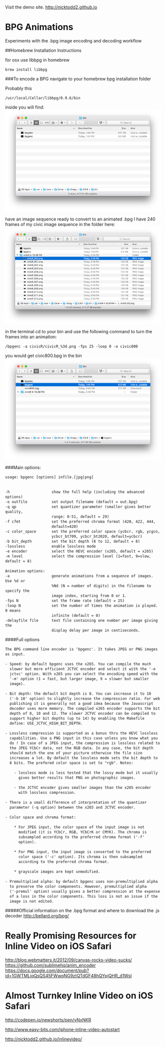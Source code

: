 Visit the demo site.
http://nicktodd2.github.io



BPG Animations
=========================

Experiments with the .bpg image encoding and decoding workflow



##Homebrew Installation Instructions

for osx use libbpg in homebrew

```
brew install libbpg
```

###To encode a BPG
navigate to your homebrew bpg installation folder

Probably this

```
/usr/local/Cellar/libbpg/0.9.6/bin
```

inside you will find:
![bin](images/bin.png "bin")

have an image sequence ready to convert to an animated .bpg
I have 240 frames of my civic image sequence in the folder here:
![bin with civic](images/CivicBin.png "bin")

in the terminal cd to your bin and use the following command to turn the frames into an animation:
```
/bpgenc -a civicR/civicR_%3d.png -fps 25 -loop 0 -o civic800
```

you would get civic800.bpg in the bin
![bin with civic](images/bpg.png "bin")

###Main options:
```
usage: bpgenc [options] infile.[jpg|png]


-h                   show the full help (including the advanced options)
-o outfile           set output filename (default = out.bpg)
-q qp                set quantizer parameter (smaller gives better quality,
                     range: 0-51, default = 29)
-f cfmt              set the preferred chroma format (420, 422, 444,
                     default=420)
-c color_space       set the preferred color space (ycbcr, rgb, ycgco,
                     ycbcr_bt709, ycbcr_bt2020, default=ycbcr)
-b bit_depth         set the bit depth (8 to 12, default = 8)
-lossless            enable lossless mode
-e encoder           select the HEVC encoder (x265, default = x265)
-m level             select the compression level (1=fast, 9=slow, default = 8)

Animation options:
-a                   generate animations from a sequence of images. Use %d or
                     %Nd (N = number of digits) in the filename to specify the
                     image index, starting from 0 or 1.
-fps N               set the frame rate (default = 25)
-loop N              set the number of times the animation is played. 0 means
                     infinite (default = 0)
-delayfile file      text file containing one number per image giving the
                     display delay per image in centiseconds.
```

####Full options
```
The BPG command line encoder is 'bpgenc'. It takes JPEG or PNG images
as input.

- Speed: by default bpgenc uses the x265. You can compile the much
  slower but more efficient JCTVC encoder and select it with the '-e
  jctvc' option. With x265 you can select the encoding speed with the
  '-m' option (1 = fast, but larger image, 9 = slower but smaller
  image).

- Bit depth: the default bit depth is 8. You can increase it to 10
  ('-b 10' option) to slightly increase the compression ratio. For web
  publishing it is generally not a good idea because the Javascript
  decoder uses more memory. The compiled x265 encoder supports the bit
  depth of 8, 10 and 12. The slower JCTVC encoder can be compiled to
  support higher bit depths (up to 14) by enabling the Makefile
  define: USE_JCTVC_HIGH_BIT_DEPTH.

- Lossless compression is supported as a bonus thru the HEVC lossless
  capabilities. Use a PNG input in this case unless you know what you
  do ! In case of a JPEG input, the compression is lossless related to
  the JPEG YCbCr data, not the RGB data. In any case, the bit depth
  should match the one of your picture otherwise the file size
  increases a lot. By default the lossless mode sets the bit depth to
  8 bits. The prefered color space is set to "rgb". Notes:

    - lossless mode is less tested that the lossy mode but it usually
      gives better results that PNG on photographic images.

    - the JCTVC encoder gives smaller images than the x265 encoder
      with lossless compression.

- There is a small difference of interpretation of the quantizer
  parameter (-q option) between the x265 and JCTVC encoder.

- Color space and chroma format:

    * For JPEG input, the color space of the input image is not
      modified (it is YCbCr, RGB, YCbCrK or CMYK). The chroma is
      subsampled according to the preferred chroma format ('-f'
      option).

    * For PNG input, the input image is converted to the preferred
      color space ('-c' option). Its chroma is then subsampled
      according to the preferred chroma format.

    * grayscale images are kept unmodified.

- Premultiplied alpha: by default bpgenc uses non-premultiplied alpha
  to preserve the color components. However, premultiplied alpha
  ('-premul' option) usually gives a better compression at the expense
  of a loss in the color components. This loss is not an issue if the
  image is not edited.
```


#####Official information on the .bpg format and where to download the .js decoder
http://bellard.org/bpg/



Really Promising Resources for Inline Video on iOS Safari
=========================
http://blog.webmatters.it/2012/09/canvas-rocks-video-sucks/
https://github.com/sublimehq/anim_encoder
https://docs.google.com/document/pub?id=1GWTMLjqQsQS45FWwqNG9ztQTdGF48hQYpjQHR_d1WsI

Almost Turnkey Inline Video on iOS Safari
=========================
http://codepen.io/newshorts/pen/yNxNKR

http://www.easy-bits.com/iphone-inline-video-autostart

http://nicktodd2.github.io/inlinevideo/
